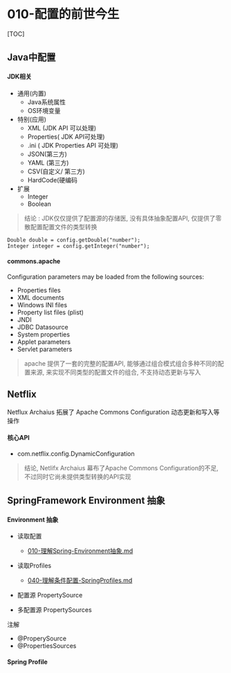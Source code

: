 # 010-配置的前世今生

[TOC]

## Java中配置

#### JDK相关

- 通用(内置)
  - Java系统属性
  - OS环境变量
- 特别(应用)
  - XML (JDK API 可以处理)
  - Properties( JDK API可处理)
  - .ini ( JDK Properties API 可处理)
  - JSON(第三方)
  - YAML (第三方)
  - CSV(自定义/ 第三方)
  - HardCode(硬编码
- 扩展
  - Integer
  - Boolean

> 结论 : JDK仅仅提供了配置源的存储医, 没有具体抽象配置API, 仅提供了零散配置配置文件的类型转换

```
Double double = config.getDouble("number");
Integer integer = config.getInteger("number");
```

#### commons.apache

Configuration parameters may be loaded from the following sources:

- Properties files
- XML documents
- Windows INI files
- Property list files (plist)
- JNDI
- JDBC Datasource
- System properties
- Applet parameters
- Servlet parameters

> apache 提供了一套的完整的配置API, 能够通过组合模式组合多种不同的配置来源, 来实现不同类型的配置文件的组合, 不支持动态更新与写入

## Netflix 

Netflux Archaius 拓展了 Apache Commons Configuration 动态更新和写入等操作

#### 核心API

- com.netflix.config.DynamicConfiguration

> 结论, Netlifx Archaius 幕布了Apache Commons Configuration的不足, 不过同时它尚未提供类型转换的API实现

## SpringFramework Environment 抽象

#### Environment 抽象

- 读取配置
  -  [010-理解Spring-Environment抽象.md](../../02-spring-framework-documentation/018-Spring-Environment抽象/010-理解Spring-Environment抽象.md) 
- 读取Profiles
  - [040-理解条件配置-SpringProfiles.md](../../02-spring-framework-documentation/018-Spring-Environment抽象/040-理解条件配置-SpringProfiles.md) 

- 配置源 PropertySource
- 多配置源 PropertySources 

注解

- @ProperySource
- @PropertiesSources

#### Spring Profile